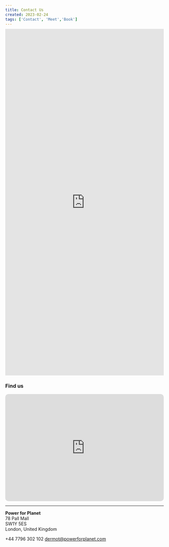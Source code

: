 ```yaml
---
title: Contact Us
created: 2023-02-24
tags: ['Contact', 'Meet','Book']
---
```


**Turn your green energy vision into reality, schedule a conversation with us at your convenience:**

<!-- <iframe style="background:none; filter: hue-rotate(-8.7deg) saturate(0.298)" height="740" width="100%" frameborder="0" allowfullscreen="" src="https://app.usemotion.com/meet/csaladenes/meeting" title='book'></iframe> -->
### Book a meeting with us
<iframe style="background:none; filter: contrast(1.07); margin-top:-100px;" height="1100" width="100%" frameborder="0" allowfullscreen="" src="https://calendly.com/csaladenes-6ee/30min?hide_landing_page_details=1&hide_gdpr_banner=1&text_color=394e6a&primary_color=3f9378&back=1&month=2023-07" title='book'></iframe>

### Find us
<iframe frameborder="0" scrolling="no" marginheight="0" marginwidth="0" height="340" width="100%" style="border-radius: 10px;"
					src="https://maps.google.com/maps?q=78%20Pall%20Mall%2C%20St.%20James%27s%2C%20London%20SW1Y%205ES&#038;t=m&#038;z=10&#038;output=embed&#038;iwloc=near"
					title="78 Pall Mall, St. James&#039;s, London SW1Y 5ES"
					aria-label="78 Pall Mall, St. James&#039;s, London SW1Y 5ES"
			></iframe>
  

---
  

  

**Power for Planet**  
78 Pall Mall  
SW1Y 5ES  
London, United Kingdom  

+44 7796 302 102
<a href="mailto:dermot@powerforplanet.com">dermot@powerforplanet.com</a>